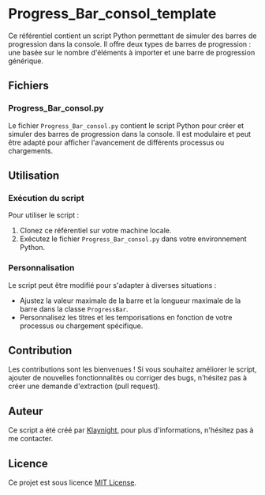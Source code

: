 # Progress_Bar_consol_template

Ce référentiel contient un script Python permettant de simuler des barres de progression dans la console. Il offre deux types de barres de progression : une basée sur le nombre d'éléments à importer et une barre de progression générique.

## Fichiers

### Progress_Bar_consol.py

Le fichier `Progress_Bar_consol.py` contient le script Python pour créer et simuler des barres de progression dans la console. Il est modulaire et peut être adapté pour afficher l'avancement de différents processus ou chargements.

## Utilisation

### Exécution du script

Pour utiliser le script :
1. Clonez ce référentiel sur votre machine locale.
2. Exécutez le fichier `Progress_Bar_consol.py` dans votre environnement Python.

### Personnalisation

Le script peut être modifié pour s'adapter à diverses situations :
- Ajustez la valeur maximale de la barre et la longueur maximale de la barre dans la classe `ProgressBar`.
- Personnalisez les titres et les temporisations en fonction de votre processus ou chargement spécifique.

## Contribution

Les contributions sont les bienvenues ! Si vous souhaitez améliorer le script, ajouter de nouvelles fonctionnalités ou corriger des bugs, n'hésitez pas à créer une demande d'extraction (pull request).

## Auteur

Ce script a été créé par [Klaynight](https://github.com/klaynight-dev), pour plus d'informations, n'hésitez pas à me contacter.

## Licence

Ce projet est sous licence [MIT License](LICENSE).
